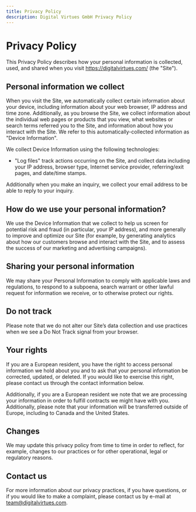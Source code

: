 ```yaml
---
title: Privacy Policy
description: Digital Virtues GmbH Privacy Policy
---
```

# Privacy Policy

This Privacy Policy describes how your personal information is collected, used, and shared when you visit <https://digitalvirtues.com/> (the "Site").

## Personal information we collect

When you visit the Site, we automatically collect certain information about your device, including information about your web browser, IP address and time zone. Additionally, as you browse the Site, we collect information about the individual web pages or products that you view, what websites or search terms referred you to the Site, and information about how you interact with the Site. We refer to this automatically-collected information as "Device Information".

We collect Device Information using the following technologies:

- "Log files" track actions occurring on the Site, and collect data including your IP address, browser type, Internet service provider, referring/exit pages, and date/time stamps.

Additionally when you make an inquiry, we collect your email address to be able to reply to your inquiry.

## How do we use your personal information?

We use the Device Information that we collect to help us screen for potential risk and fraud (in particular, your IP address), and more generally to improve and optimize our Site (for example, by generating analytics about how our customers browse and interact with the Site, and to assess the success of our marketing and advertising campaigns).

## Sharing your personal information

We may share your Personal Information to comply with applicable laws and regulations, to respond to a subpoena, search warrant or other lawful request for information we receive, or to otherwise protect our rights.

## Do not track

Please note that we do not alter our Site’s data collection and use practices when we see a Do Not Track signal from your browser.

## Your rights

If you are a European resident, you have the right to access personal information we hold about you and to ask that your personal information be corrected, updated, or deleted. If you would like to exercise this right, please contact us through the contact information below.

Additionally, if you are a European resident we note that we are processing your information in order to fulfill contracts we might have with you. Additionally, please note that your information will be transferred outside of Europe, including to Canada and the United States.

## Changes

We may update this privacy policy from time to time in order to reflect, for example, changes to our practices or for other operational, legal or regulatory reasons.

## Contact us

For more information about our privacy practices, if you have questions, or if you would like to make a complaint, please contact us by e-mail at <team@digitalvirtues.com>.
